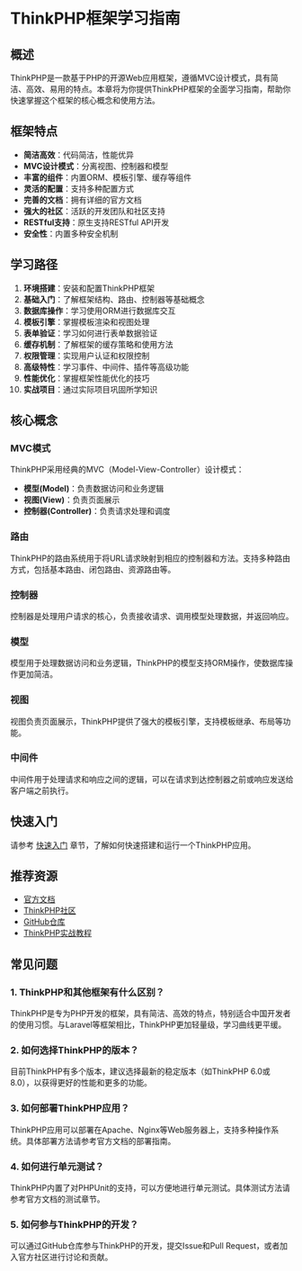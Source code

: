 # ThinkPHP框架学习指南

## 概述

ThinkPHP是一款基于PHP的开源Web应用框架，遵循MVC设计模式，具有简洁、高效、易用的特点。本章将为你提供ThinkPHP框架的全面学习指南，帮助你快速掌握这个框架的核心概念和使用方法。

## 框架特点

- **简洁高效**：代码简洁，性能优异
- **MVC设计模式**：分离视图、控制器和模型
- **丰富的组件**：内置ORM、模板引擎、缓存等组件
- **灵活的配置**：支持多种配置方式
- **完善的文档**：拥有详细的官方文档
- **强大的社区**：活跃的开发团队和社区支持
- **RESTful支持**：原生支持RESTful API开发
- **安全性**：内置多种安全机制

## 学习路径

1. **环境搭建**：安装和配置ThinkPHP框架
2. **基础入门**：了解框架结构、路由、控制器等基础概念
3. **数据库操作**：学习使用ORM进行数据库交互
4. **模板引擎**：掌握模板渲染和视图处理
5. **表单验证**：学习如何进行表单数据验证
6. **缓存机制**：了解框架的缓存策略和使用方法
7. **权限管理**：实现用户认证和权限控制
8. **高级特性**：学习事件、中间件、插件等高级功能
9. **性能优化**：掌握框架性能优化的技巧
10. **实战项目**：通过实际项目巩固所学知识

## 核心概念

### MVC模式

ThinkPHP采用经典的MVC（Model-View-Controller）设计模式：
- **模型(Model)**：负责数据访问和业务逻辑
- **视图(View)**：负责页面展示
- **控制器(Controller)**：负责请求处理和调度

### 路由

ThinkPHP的路由系统用于将URL请求映射到相应的控制器和方法。支持多种路由方式，包括基本路由、闭包路由、资源路由等。

### 控制器

控制器是处理用户请求的核心，负责接收请求、调用模型处理数据，并返回响应。

### 模型

模型用于处理数据访问和业务逻辑，ThinkPHP的模型支持ORM操作，使数据库操作更加简洁。

### 视图

视图负责页面展示，ThinkPHP提供了强大的模板引擎，支持模板继承、布局等功能。

### 中间件

中间件用于处理请求和响应之间的逻辑，可以在请求到达控制器之前或响应发送给客户端之前执行。

## 快速入门

请参考 [快速入门](quick-start.md) 章节，了解如何快速搭建和运行一个ThinkPHP应用。

## 推荐资源

- [官方文档](https://www.thinkphp.cn/docs)
- [ThinkPHP社区](https://www.thinkphp.cn/)
- [GitHub仓库](https://github.com/top-think/think)
- [ThinkPHP实战教程](https://www.kancloud.cn/manual/thinkphp6_0)

## 常见问题

### 1. ThinkPHP和其他框架有什么区别？

ThinkPHP是专为PHP开发的框架，具有简洁、高效的特点，特别适合中国开发者的使用习惯。与Laravel等框架相比，ThinkPHP更加轻量级，学习曲线更平缓。

### 2. 如何选择ThinkPHP的版本？

目前ThinkPHP有多个版本，建议选择最新的稳定版本（如ThinkPHP 6.0或8.0），以获得更好的性能和更多的功能。

### 3. 如何部署ThinkPHP应用？

ThinkPHP应用可以部署在Apache、Nginx等Web服务器上，支持多种操作系统。具体部署方法请参考官方文档的部署指南。

### 4. 如何进行单元测试？

ThinkPHP内置了对PHPUnit的支持，可以方便地进行单元测试。具体测试方法请参考官方文档的测试章节。

### 5. 如何参与ThinkPHP的开发？

可以通过GitHub仓库参与ThinkPHP的开发，提交Issue和Pull Request，或者加入官方社区进行讨论和贡献。